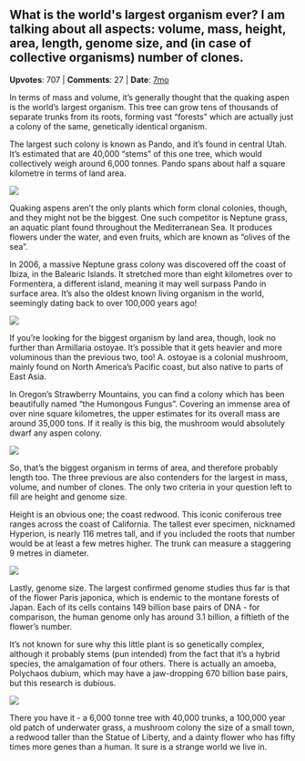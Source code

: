 ## What is the world's largest organism ever? I am talking about all aspects: volume, mass, height, area, length, genome size, and (in case of collective organisms) number of clones.
    
**Upvotes**: 707 | **Comments**: 27 | **Date**: [7mo](https://www.quora.com/What-is-the-worlds-largest-organism-ever-I-am-talking-about-all-aspects-volume-mass-height-area-length-genome-size-and-in-case-of-collective-organisms-number-of-clones/answer/Gary-Meaney)

In terms of mass and volume, it’s generally thought that the quaking aspen is the world’s largest organism. This tree can grow tens of thousands of separate trunks from its roots, forming vast “forests” which are actually just a colony of the same, genetically identical organism.

The largest such colony is known as Pando, and it’s found in central Utah. It’s estimated that are 40,000 “stems” of this one tree, which would collectively weigh around 6,000 tonnes. Pando spans about half a square kilometre in terms of land area.

![](https://qph.fs.quoracdn.net/main-qimg-1e17efaec11055dbe0d41f7a0c151266-lq)

Quaking aspens aren’t the only plants which form clonal colonies, though, and they might not be the biggest. One such competitor is Neptune grass, an aquatic plant found throughout the Mediterranean Sea. It produces flowers under the water, and even fruits, which are known as “olives of the sea”.

In 2006, a massive Neptune grass colony was discovered off the coast of Ibiza, in the Balearic Islands. It stretched more than eight kilometres over to Formentera, a different island, meaning it may well surpass Pando in surface area. It’s also the oldest known living organism in the world, seemingly dating back to over 100,000 years ago!

![](https://qph.fs.quoracdn.net/main-qimg-2942e62c3d796e02ebf43e0e6e251b44-pjlq)

If you’re looking for the biggest organism by land area, though, look no further than Armillaria ostoyae. It’s possible that it gets heavier and more voluminous than the previous two, too! A. ostoyae is a colonial mushroom, mainly found on North America’s Pacific coast, but also native to parts of East Asia.

In Oregon’s Strawberry Mountains, you can find a colony which has been beautifully named “the Humongous Fungus”. Covering an immense area of over nine square kilometres, the upper estimates for its overall mass are around 35,000 tons. If it really is this big, the mushroom would absolutely dwarf any aspen colony.

![](https://qph.fs.quoracdn.net/main-qimg-34a6156b1032f9e55c85e0843e80feca-lq)

So, that’s the biggest organism in terms of area, and therefore probably length too. The three previous are also contenders for the largest in mass, volume, and number of clones. The only two criteria in your question left to fill are height and genome size.

Height is an obvious one; the coast redwood. This iconic coniferous tree ranges across the coast of California. The tallest ever specimen, nicknamed Hyperion, is nearly 116 metres tall, and if you included the roots that number would be at least a few metres higher. The trunk can measure a staggering 9 metres in diameter.

![](https://qph.fs.quoracdn.net/main-qimg-6f1259760cc242695f3833ec2c116521-lq)

Lastly, genome size. The largest confirmed genome studies thus far is that of the flower Paris japonica, which is endemic to the montane forests of Japan. Each of its cells contains 149 billion base pairs of DNA - for comparison, the human genome only has around 3.1 billion, a fiftieth of the flower’s number.

It’s not known for sure why this little plant is so genetically complex, although it probably stems (pun intended) from the fact that it’s a hybrid species, the amalgamation of four others. There is actually an amoeba, Polychaos dubium, which may have a jaw-dropping 670 billion base pairs, but this research is dubious.

![](https://qph.fs.quoracdn.net/main-qimg-5bb79e038373ac8a1d9c2a24aa4bd28a-pjlq)

There you have it - a 6,000 tonne tree with 40,000 trunks, a 100,000 year old patch of underwater grass, a mushroom colony the size of a small town, a redwood taller than the Statue of Liberty, and a dainty flower who has fifty times more genes than a human. It sure is a strange world we live in.


